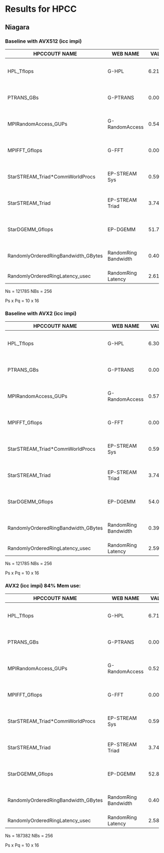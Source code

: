 # Results for HPCC

## Niagara

### Baseline with AVX512 (icc impi)

HPCCOUTF NAME        |                WEB NAME         |            VALUE |  UNITS
----------------------|---------------------------------|------------------|--------------------
HPL_Tflops                         |  G-HPL               |         6.2157|   Tera Flops per Second
PTRANS_GBs                         |  G-PTRANS            |         0.0047|   Tera Bytes per Second
MPIRandomAccess_GUPs               |  G-RandomAccess      |         0.5447|   Giga Updates per Second
MPIFFT_Gflops                      |  G-FFT               |         0.0064|   Tera Flops per Second
StarSTREAM_Triad*CommWorldProcs    |  EP-STREAM Sys       |         0.5999|   Tera Bytes per Second
StarSTREAM_Triad                   |  EP-STREAM Triad     |         3.7495|   Giga Bytes per Second
StarDGEMM_Gflops                   |  EP-DGEMM            |        51.7310|   Giga Flops per Second
RandomlyOrderedRingBandwidth_GBytes|  RandomRing Bandwidth|         0.4006|   Giga Bytes per second
RandomlyOrderedRingLatency_usec    |  RandomRing Latency  |         2.6147|   micro-seconds

Ns = 121785
NBs = 256

Ps x Pq = 10 x 16

### Baseline with AVX2 (icc impi)
HPCCOUTF NAME        |                WEB NAME         |            VALUE |  UNITS
----------------------|---------------------------------|------------------|--------------------
HPL_Tflops                         |  G-HPL               |         6.3060|   Tera Flops per Second
PTRANS_GBs                         |  G-PTRANS            |         0.0048|   Tera Bytes per Second
MPIRandomAccess_GUPs               |  G-RandomAccess      |         0.5730|   Giga Updates per Second
MPIFFT_Gflops                      |  G-FFT               |         0.0065|   Tera Flops per Second
StarSTREAM_Triad*CommWorldProcs    |  EP-STREAM Sys       |         0.5985|   Tera Bytes per Second
StarSTREAM_Triad                   |  EP-STREAM Triad     |         3.7404|   Giga Bytes per Second
StarDGEMM_Gflops                   |  EP-DGEMM            |        54.0265|   Giga Flops per Second
RandomlyOrderedRingBandwidth_GBytes|  RandomRing Bandwidth|         0.3979|   Giga Bytes per second
RandomlyOrderedRingLatency_usec    |  RandomRing Latency  |         2.5972|   micro-seconds

Ns = 121785
NBs = 256

Ps x Pq = 10 x 16

### AVX2 (icc impi) 84% Mem use:
HPCCOUTF NAME        |                WEB NAME         |            VALUE |  UNITS
----------------------|---------------------------------|------------------|--------------------
HPL_Tflops                         |  G-HPL               |         6.7175|   Tera Flops per Second
PTRANS_GBs                         |  G-PTRANS            |         0.0041|   Tera Bytes per Second
MPIRandomAccess_GUPs               |  G-RandomAccess      |         0.5280|   Giga Updates per Second
MPIFFT_Gflops                      |  G-FFT               |         0.0067|   Tera Flops per Second
StarSTREAM_Triad*CommWorldProcs    |  EP-STREAM Sys       |         0.5996|   Tera Bytes per Second
StarSTREAM_Triad                   |  EP-STREAM Triad     |         3.7477|   Giga Bytes per Second
StarDGEMM_Gflops                   |  EP-DGEMM            |        52.8247|   Giga Flops per Second
RandomlyOrderedRingBandwidth_GBytes|  RandomRing Bandwidth|         0.4051|   Giga Bytes per second
RandomlyOrderedRingLatency_usec    |  RandomRing Latency  |         2.5812|   micro-seconds

Ns = 187382
NBs = 256

Ps x Pq = 10 x 16




